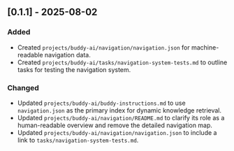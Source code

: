 ## [0.1.1] - 2025-08-02

### Added
- Created `projects/buddy-ai/navigation/navigation.json` for machine-readable navigation data.
- Created `projects/buddy-ai/tasks/navigation-system-tests.md` to outline tasks for testing the navigation system.

### Changed
- Updated `projects/buddy-ai/buddy-instructions.md` to use `navigation.json` as the primary index for dynamic knowledge retrieval.
- Updated `projects/buddy-ai/navigation/README.md` to clarify its role as a human-readable overview and remove the detailed navigation map.
- Updated `projects/buddy-ai/navigation/navigation.json` to include a link to `tasks/navigation-system-tests.md`.